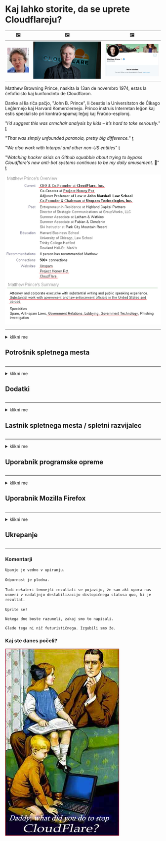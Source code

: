 # Kaj lahko storite, da se uprete Cloudflareju?

| 🖼 | 🖼 | 🖼 |
| --- | --- | --- |
| ![](../image/matthew_prince_teen.jpg) | ![](../image/matthew_prince.jpg) | ![](../image/blockedbymatthewprince.jpg) |


Matthew Browning Prince, naskita la 13an de novembro 1974, estas la ĉefoficisto kaj kunfondinto de Cloudflaron.

Danke al lia riĉa paĉjo, "John B. Prince", li ĉeestis la Universitaton de Ĉikago Leĝlernejo kaj Harvard Komerclernejo.
Princo instruis Interretan leĝon kaj estis specialisto pri kontraŭ-spamaj leĝoj kaj Fraŭdo-esploroj.


"*I’d suggest this was armchair analysis by kids – it’s hard to take seriously.*" [t](https://www.theguardian.com/technology/2015/nov/19/cloudflare-accused-by-anonymous-helping-isis)

"*That was simply unfounded paranoia, pretty big difference.*"  [t](https://twitter.com/xxdesmus/status/992757936123359233)

"*We also work with Interpol and other non-US entities*" [t](https://twitter.com/eastdakota/status/1203028504184360960)

"*Watching hacker skids on Github squabble about trying to bypass Cloudflare's new anti-bot systems continues to be my daily amusement.* 🍿" [t](https://twitter.com/eastdakota/status/1273277839102656515)


![](../image/whoismp.jpg)

---


<details>
<summary>klikni me

## Potrošnik spletnega mesta
</summary>


- Če spletno mesto, ki vam je všeč, uporablja Cloudflare, mu povejte, naj ne uporablja Cloudflareja.
  - Jokanje v družabnih omrežjih, kot so Facebook, Reddit, Twitter ali Mastodon, ne vpliva. [Dejanja so glasnejša od hashtagov.](https://twitter.com/phyzonloop/status/1274132092490862594)
  - Poskusite stopiti v stik z lastnikom spletnega mesta, če želite biti koristni.

[Je dejal Cloudflare](https://github.com/Eloston/ungoogled-chromium/issues/783):
```
Priporočamo, da se obrnete na skrbnike za določene storitve ali spletna mesta, s katerimi naletite, in delite svoje izkušnje.
```

[Če tega ne zahtevate, lastnik spletnega mesta nikoli ne pozna te težave.](../PEOPLE.md)

![](../image/liberapay.jpg)

[Uspešen primer](https://counterpartytalk.org/t/turn-off-cloudflare-on-counterparty-co-plz/164/5).<br>
Imate težavo? [Zvišajte svoj glas zdaj.](https://github.com/maraoz/maraoz.github.io/issues/1) Primer spodaj.

```
Pomagate samo podjetniški cenzuri in množičnemu nadzoru.
https://git.sdf.org/deCloudflare/cloudflare-tor/src/branch/master/README.md
```

```
Vaša spletna stran je v zasebnem obzidanem vrtu CloudFlare, ki krši zasebnost.
https://git.sdf.org/deCloudflare/cloudflare-tor/
```

- Vzemite si nekaj časa za branje pravilnika o zasebnosti spletnega mesta.
  - če je spletno mesto za Cloudflare ali spletno mesto uporablja storitve, povezane z Cloudflare.

Pojasniti mora, kaj je "Cloudflare", in prositi za dovoljenje za skupno rabo vaših podatkov z Cloudflare. Če tega ne storite, bo prišlo do kršitve zaupanja, zato se je treba izogibati zadevnemu spletnemu mestu.

[Primer sprejemljive politike zasebnosti je tukaj](https://archive.is/bDlTz) ("Subprocessors" > "Entity Name")

```
Prebral sem vašo politiko zasebnosti in ne najdem besede Cloudflare.
Nočem deliti podatkov z vami, če še naprej pošiljate moje podatke v Cloudflare.
https://git.sdf.org/deCloudflare/cloudflare-tor/
```

To je primer politike zasebnosti, ki nima besede Cloudflare.
[Liberland Jobs](https://archive.is/daKIr) [privacy policy](https://docsend.com/view/feiwyte):

![](../image/cfwontobey.jpg)

Cloudflare ima svojo politiko zasebnosti.
[Cloudflare obožuje doxxing ljudi.](https://www.reddit.com/r/GamerGhazi/comments/2s64fe/be_wary_reporting_to_cloudflare/)

Tukaj je dober primer obrazca za prijavo na spletno mesto.
AFAIK, to stori nič spletnega mesta. Ali jim boste zaupali?

```
S klikom na »Prijavi se za XYZ« se strinjate z našimi pogoji storitve in izjavo o zasebnosti.
Prav tako se strinjate, da boste svoje podatke delili z Cloudflare in se strinjate tudi z izjavo o zasebnosti Cloudflare.
Če Cloudflare razkrije vaše podatke ali vam ne dovoli, da se povežete z našimi strežniki, nismo krivi mi. [*]

[ Prijavite se ] [ ne strinjam se ]
```
[*] [PEOPLE.md](../PEOPLE.md)


- Poskusite ne uporabljati njihove storitve. Ne pozabite, da vas opazuje Cloudflare.
  - ["I'm in your TLS, sniffin' your passworz"](../image/iminurtls.jpg)

- Poiščite drugo spletno stran. Na internetu obstajajo alternative in priložnosti!

- Prepričajte svoje prijatelje, naj Tor uporabljajo vsak dan.
  - Anonimnost bi morala biti standard odprtega interneta!
  - [Upoštevajte, da projekt Tor temu projektu ni všeč.](../HISTORY.md)

</details>

------

<details>
<summary>klikni me

## Dodatki
</summary>

- Če je vaš brskalnik Firefox, Tor Browser ali Ungoogled Chromium, uporabite enega od teh spodnjih dodatkov.
  - Če želite dodati drug nov dodatek, o tem najprej vprašajte.


| Ime | Razvijalec | Podpora | Lahko blokira | Lahko obvesti | Chrome |
| -------- | -------- | -------- | -------- | -------- | -------- |
| [Bloku Cloudflaron MITM-Atakon](../subfiles/about.bcma.md) | #Addon | [ ? ](README.md) | **Da**     | **Da**     |  **Da** |
| [Ĉu ligoj estas vundeblaj al MITM-atako?](../subfiles/about.ismm.md) | #Addon | [ ? ](README.md) | Ne     | **Da**     |  **Da** |
| [Ĉu ĉi tiuj ligoj blokos Tor-uzanton?](../subfiles/about.isat.md) | #Addon | [ ? ](README.md) | Ne     | **Da**     |  **Da** |
| [Block Cloudflare MITM Attack](https://trac.torproject.org/projects/tor/attachment/ticket/24351/block_cloudflare_mitm_attack-1.0.14.1-an%2Bfx.xpi)<br>[**DELETED BY TOR PROJECT**](../HISTORY.md) | nullius | [ ? ](tool/block_cloudflare_mitm_fx), [Link](README.md) | **Da**     | **Da**     |  Ne |
| [TPRB](http://34ahehcli3epmhbu2wbl6kw6zdfl74iyc4vg3ja4xwhhst332z3knkyd.onion/) | Sw | [ ? ](http://34ahehcli3epmhbu2wbl6kw6zdfl74iyc4vg3ja4xwhhst332z3knkyd.onion/) | **Da**     | **Da**     |  Ne |
| [Detect Cloudflare](https://addons.mozilla.org/en-US/firefox/addon/detect-cloudflare/) | Frank Otto | [ ? ](https://github.com/traktofon/cf-detect) | Ne     | **Da**     |  Ne |
| [True Sight](https://addons.mozilla.org/en-US/firefox/addon/detect-cloudflare-plus/) | claustromaniac | [ ? ](https://github.com/claustromaniac/detect-cloudflare-plus) | Ne     | **Da**     |  Ne |
| [Which Cloudflare datacenter am I visiting?](https://addons.mozilla.org/en-US/firefox/addon/cf-pop/) | 依云 | [ ? ](https://github.com/lilydjwg/cf-pop) | Ne     | **Da**     |  Ne |


- "Decentraleyes" lahko ustavijo povezavo z "CDNJS (Cloudflare)".
  - Številnim zahtevam preprečuje dostop do omrežij in lokalnim datotekam preprečuje, da bi se mesta zlomila.
  - Razvijalec je odgovoril: "[very concerning indeed](https://github.com/Synzvato/decentraleyes/issues/236#issuecomment-352049501)", "[widespread usage severely centralizes the web](https://github.com/Synzvato/decentraleyes/issues/251#issuecomment-366752049)"

- [Potrdilo Cloudflare lahko tudi odstranite ali mu ne zaupate iz svojega overitelja potrdil (CA).](https://www.ssl.com/how-to/remove-root-certificate-firefox/)

</details>

------

<details>
<summary>klikni me

## Lastnik spletnega mesta / spletni razvijalec
</summary>


![](../image/word_cloudflarefree.jpg)

- Ne uporabljajte raztopine Cloudflare, Obdobje.
  - Lahko tudi boljše od tega, kajne? [Tukaj je opisano, kako odstranite naročnine, načrte, domene ali račune na Cloudflare.](https://support.cloudflare.com/hc/en-us/articles/200167776-Removing-subscriptions-plans-domains-or-accounts)

| 🖼 | 🖼 |
| --- | --- |
| ![](../image/htmlalertcloudflare.jpg) | ![](../image/htmlalertcloudflare2.jpg) |

- Želite več strank? Veš kaj storiti. Namig je "nad črto".
  - [Pozdravljeni, napisali ste »Vašo zasebnost jemljemo resno«, vendar sem dobil »Napaka 403 Prepovedani anonimni posredniški strežnik ni dovoljen«.](https://it.slashdot.org/story/19/02/19/0033255/stop-saying-we-take-your-privacy-and-security-seriously) Zakaj blokirate Tor ali VPN? [In zakaj blokirate začasna e-poštna sporočila?](http://nomdjgwjvyvlvmkolbyp3rocn2ld7fnlidlt2jjyotn3qqsvzs2gmuyd.onion/mail/)

![](../image/anonexist.jpg)

- Uporaba Cloudflareja bo povečala možnosti za izpad. Obiskovalci ne morejo dostopati do vašega spletnega mesta, če strežnik ne deluje ali Cloudflare ne deluje.
  - [Ste res mislili, da Cloudflare nikoli ne pade?](https://www.ibtimes.com/cloudflare-down-not-working-sites-producing-504-gateway-timeout-errors-2618008) [Another](https://twitter.com/Jedduff/status/1097875615997399040) [sample](https://twitter.com/search?f=tweets&vertical=default&q=Cloudflare%20is%20having%20problems). [Need more](../PEOPLE.md)?

![](../image/cloudflareinternalerror.jpg)

- Uporaba Cloudflareja za posredovanje vaše »storitve API«, »strežnika za posodobitev programske opreme« ali »vira RSS« bo škodovala vaši stranki. Stranka vas je poklicala in rekla "Ne morem več uporabljati vašega API-ja", vi pa sploh ne veste, kaj se dogaja. Cloudflare lahko tiho blokira vašo stranko. Mislite, da je v redu?
  - Obstaja veliko spletnih odjemalcev bralnikov RSS in bralnikov RSS. Zakaj objavljate vir RSS, če ljudem ne dovolite, da se naročijo?

![](../image/rssfeedovercf.jpg)

- Ali potrebujete potrdilo HTTPS? Uporabite "Let's Encrypt" ali ga preprosto kupite pri podjetju CA.

- Ali potrebujete strežnik DNS? Ne morete nastaviti lastnega strežnika? Kaj pa oni: [Hurricane Electric Free DNS](https://dns.he.net/), [Dyn.com](https://dyn.com/dns/), [1984 Hosting](https://www.1984hosting.com/), [Afraid.Org (Skrbnik izbriše vaš račun, če uporabljate TOR)](https://freedns.afraid.org/)

- Iščete storitev gostovanja? Samo brezplačno? Kaj pa oni: [Onion Service](http://vww6ybal4bd7szmgncyruucpgfkqahzddi37ktceo3ah7ngmcopnpyyd.onion/en/security/network-security/tor/onionservices-best-practices), [Free Web Hosting Area](https://freewha.com/), [Autistici/Inventati Web Site Hosting](https://www.autinv5q6en4gpf4.onion/services/website), [Github Pages](https://pages.github.com/), [Surge](https://surge.sh/)
  - [Alternative Cloudflareju](../subfiles/cloudflare-alternatives.md)

- Ali uporabljate "cloudflare-ipfs.com"? [Ali veste, da je IPFS v oblaku slab?](../PEOPLE.md)

- Na strežnik namestite požarni zid spletnih aplikacij, kot sta OWASP in Fail2Ban, in ga pravilno konfigurirajte.
  - Blokiranje Tor ni rešitev. Ne kaznujte vseh samo zaradi majhnih slabih uporabnikov.

- Uporabnikom »Cloudflare Warp« preusmerite ali preprečite dostop do vašega spletnega mesta. In navedite razlog, če lahko.

> Seznam IP: "[Trenutni obsegi IP Cloudflareja](cloudflare_inc/)"

> A: Samo blokiraj jih

```
server {
...
deny 173.245.48.0/20;
deny 103.21.244.0/22;
deny 103.22.200.0/22;
deny 103.31.4.0/22;
deny 141.101.64.0/18;
deny 108.162.192.0/18;
deny 190.93.240.0/20;
deny 188.114.96.0/20;
deny 197.234.240.0/22;
deny 198.41.128.0/17;
deny 162.158.0.0/15;
deny 104.16.0.0/12;
deny 172.64.0.0/13;
deny 131.0.72.0/22;
deny 2400:cb00::/32;
deny 2606:4700::/32;
deny 2803:f800::/32;
deny 2405:b500::/32;
deny 2405:8100::/32;
deny 2a06:98c0::/29;
deny 2c0f:f248::/32;
...
}
```

> B: Preusmeritev na opozorilno stran

```
http {
...
geo $iscf {
default 0;
173.245.48.0/20 1;
103.21.244.0/22 1;
103.22.200.0/22 1;
103.31.4.0/22 1;
141.101.64.0/18 1;
108.162.192.0/18 1;
190.93.240.0/20 1;
188.114.96.0/20 1;
197.234.240.0/22 1;
198.41.128.0/17 1;
162.158.0.0/15 1;
104.16.0.0/12 1;
172.64.0.0/13 1;
131.0.72.0/22 1;
2400:cb00::/32 1;
2606:4700::/32 1;
2803:f800::/32 1;
2405:b500::/32 1;
2405:8100::/32 1;
2a06:98c0::/29 1;
2c0f:f248::/32 1;
}
...
}

server {
...
if ($iscf) {rewrite ^ https://example.com/cfwsorry.php;}
...
}

<?php
header('HTTP/1.1 406 Not Acceptable');
echo <<<CLOUDFLARED
Thank you for visiting ourwebsite.com!<br />
We are sorry, but we can't serve you because your connection is being intercepted by Cloudflare.<br />
Please read https://git.sdf.org/deCloudflare/cloudflare-tor for more information.<br />
CLOUDFLARED;
die();
```

- Če verjamete v svobodo in pozdravljate anonimne uporabnike, nastavite Tor Onion Service ali I2P insite.

- Prosite za nasvet druge operaterje dvojnih spletnih mest Clearnet / Tor in si ustvarite anonimne prijatelje!

</details>

------

<details>
<summary>klikni me

## Uporabnik programske opreme
</summary>


- Discord uporablja CloudFlare. Alternative? Priporočamo [**Briar** (Android)](https://f-droid.org/en/packages/org.briarproject.briar.android/), [Ricochet (PC)](https://ricochet.im/), [Tox + Tor (Android/PC)](https://tox.chat/download.html)
  - Briar vključuje Tor daemon, tako da vam ni treba namestiti Orbota.
  - Razvijalci Qwtch, Open Privacy, so brez obvestila izbrisali projekt stop_cloudflare iz svoje storitve git.

- Če uporabljate Debian GNU / Linux ali kateri koli izvedeni finančni instrument, se naročite: [bug #831835](https://bugs.debian.org/cgi-bin/bugreport.cgi?bug=831835). Če lahko, pomagajte pri preverjanju popravka in pomagajte vzdrževalcu, da pride do pravega sklepa, ali ga je treba sprejeti.

- Vedno priporočite te brskalnike.

| Ime | Razvijalec | Podpora | Komentiraj |
| -------- | -------- | -------- | -------- |
| [Ungoogled-Chromium](https://ungoogled-software.github.io/ungoogled-chromium-binaries/) | Eloston | [ ? ](https://github.com/Eloston/ungoogled-chromium) | PC (Win, Mac, Linux)  _!Tor_ |
| [Bromite](https://www.bromite.org/fdroid) | Bromite | [ ? ](https://github.com/bromite/bromite/issues) | Android  _!Tor_ |
| [Tor Browser](https://www.torproject.org/download/) | Tor Project | [ ? ](https://support.torproject.org/) | PC (Win, Mac, Linux)  _Tor_|
| [Tor Browser Android](https://www.torproject.org/download/) | Tor Project | [ ? ](https://support.torproject.org/) | Android  _Tor_|
| [Onion Browser](https://itunes.apple.com/us/app/onion-browser/id519296448?mt=8) | Mike Tigas | [ ? ](https://github.com/OnionBrowser/OnionBrowser/issues) | Apple iOS  _Tor_|
| [GNU/Icecat](https://www.gnu.org/software/gnuzilla/) | GNU | [ ? ](https://www.gnu.org/software/gnuzilla/) | PC (Linux) |
| [IceCatMobile](https://f-droid.org/en/packages/org.gnu.icecat/) | GNU | [ ? ](https://lists.gnu.org/mailman/listinfo/bug-gnuzilla) | Android |
| [Iridium Browser](https://iridiumbrowser.de/about/) | Iridium | [ ? ](https://github.com/iridium-browser/iridium-browser/) | PC (Win, Mac, Linux, OpenBSD) |


Zasebnost druge programske opreme je nepopolna. To ne pomeni, da je brskalnik Tor "popoln".
V internetu in tehnologiji ni 100% varnega niti 100% zasebnega.

- Ne želite uporabljati Tor? Z demonom Tor lahko uporabljate kateri koli brskalnik.
  - [Upoštevajte, da projektu Tor to ni všeč.](https://support.torproject.org/tbb/tbb-9/) Če lahko to storite, uporabite Tor Browser.
- [Kako uporabljati Chromium z Tor](../subfiles/chromium_tor.md)


Pogovorimo se o zasebnosti druge programske opreme.

- [Če res želite uporabljati Firefox, izberite »Firefox ESR«.](https://www.mozilla.org/en-US/firefox/organizations/)
  - [Firefox - Spyware Watchdog](https://spyware.neocities.org/articles/firefox.html)
  - [Firefox zavrača svobodo govora in prepoveduje svobodo govora](https://web.archive.org/web/20200423010026/https://reclaimthenet.org/firefox-rejects-free-speech-bans-free-speech-commenting-plugin-dissenter-from-its-extensions-gallery/)
  - ["100+ glasov proti. Zdi se, kot da bi prosili podjetje za programsko opremo, naj se drži ... programske opreme je dandanes preveč."](https://old.reddit.com/r/firefox/comments/gutdiw/weve_got_work_to_do_the_mozilla_blog/fslbbb6/)
  - [Zakaj mi Firefox v moji vrstici URL prikazuje sponzorirane povezave?](https://www.reddit.com/r/firefox/comments/jybx2w/uh_why_is_firefox_showing_me_sponsored_links_in/)
  - [Mozilla - Hudič inkarniran](https://digdeeper.neocities.org/ghost/mozilla.html)

- [Ne pozabite, da Mozilla uporablja storitev Cloudflare.](https://www.robtex.com/dns-lookup/www.mozilla.org) [Za svoj izdelek uporabljajo tudi storitev DNS storitve Cloudflare.](https://www.theregister.co.uk/2018/03/21/mozilla_testing_dns_encryption/)

- [Mozilla je to vozovnico uradno zavrnila.](https://bugzilla.mozilla.org/show_bug.cgi?id=1426618)

- [Firefox Focus je šala.](https://github.com/mozilla-mobile/focus-android/issues/1743) [Obljubili so, da bodo izklopili telemetrijo, vendar so jo spremenili.](https://github.com/mozilla-mobile/focus-android/issues/4210)

- [Razvijalec PaleMoon / Basilisk obožuje Cloudflare.](https://github.com/mozilla-mobile/focus-android/issues/1743#issuecomment-345993097)
  - [Arhivski strežnik Pale Moon je 18 mesecev vdrl in razširjal zlonamerno programsko opremo](https://www.reddit.com/r/privacytoolsIO/comments/cc808y/pale_moons_archive_server_hacked_and_spread/)
  - Prav tako sovraži uporabnike Tor - "[Naj bo sovražno do Tor. Menim, da bi morala biti večina strani sovražno usmerjena k Toru, saj ima zelo visok faktor zlorabe.](https://github.com/yacy/yacy_search_server/issues/314#issuecomment-565932097)"

- [Waterfox ima resne težave s "telefoni doma"](https://spyware.neocities.org/articles/waterfox.html)

- [Google Chrome je vohunska programska oprema.](https://www.gnu.org/proprietary/malware-google.en.html)
  - [Google profilira vašo dejavnost.](https://spyware.neocities.org/articles/chrome.html)

- [SRWare Iron ustvarja preveč telefonov za domačo povezavo.](https://spyware.neocities.org/articles/iron.html) Poveže se tudi z Googlovimi domenami.

- [Seznam pogumnih brskalnikov s sledilci Facebook / Twitter.](https://www.bleepingcomputer.com/news/security/facebook-twitter-trackers-whitelisted-by-brave-browser/)
  - [Tu je še več vprašanj.](https://spyware.neocities.org/articles/brave.html)
  - [binance pridruženi ID](https://twitter.com/cryptonator1337/status/1269594587716374528)

- [Microsoft Edge omogoča Facebooku, da zažene Flash kodo za hrbtom uporabnikov.](https://www.zdnet.com/article/microsoft-edge-lets-facebook-run-flash-code-behind-users-backs/)

- [Vivaldi ne spoštuje vaše zasebnosti.](https://spyware.neocities.org/articles/vivaldi.html)

- [Raven vohunske programske opreme Opera: izredno visoka](https://spyware.neocities.org/articles/opera.html)

- Apple iOS: [IOS-a sploh ne bi smeli uporabljati, predvsem zato, ker gre za zlonamerno programsko opremo.](https://www.gnu.org/proprietary/malware-apple.html)

Zato priporočamo samo zgornjo tabelo. Nič drugega.

</details>

------

<details>
<summary>klikni me

## Uporabnik Mozilla Firefox
</summary>


- "Firefox Nightly" bo pošiljal informacije na ravni odpravljanja napak na strežnike Mozilla brez metode za izključitev.
  - [Mozillini strežniki ustvarjajo Cloudflare](https://www.digwebinterface.com/?hostnames=www.mozilla.org%0D%0Amozilla.cloudflare-dns.com&type=&ns=resolver&useresolver=8.8.4.4&nameservers=)

- Firefoxu je mogoče prepovedati povezavo s strežniki Mozilla.
  - [Mozilin vodnik po predlogih pravilnikov](https://github.com/mozilla/policy-templates/blob/master/README.md)
  - Upoštevajte, da bo ta trik morda prenehal delovati v kasnejši različici, ker se Mozilla rada doda na seznam dovoljenih.
  - Uporabite požarni zid in DNS filter, da ju popolnoma blokirate.

"`/distribution/policies.json`"

>     "WebsiteFilter": {
> 		"Block": [
> 		"*://*.mozilla.com/*",
> 		"*://*.mozilla.net/*",
> 		"*://*.mozilla.org/*",
> 		"*://webcompat.com/*",
> 		"*://*.firefox.com/*",
> 		"*://*.thunderbird.net/*",
> 		"*://*.cloudflare.com/*"
> 		]
>     },


- ~~Prijavite napako na sledilcu mozille in jim recite, naj ne uporabljajo Cloudflareja.~~ Prišlo je poročilo o napaki o bugzilli. Mnogi ljudje so objavili svojo zaskrbljenost, vendar je skrbnik leta 2018 napako skril.

- DoH lahko onemogočite v Firefoxu.
  - [Spremenite privzetega ponudnika DNS za Firefox](../subfiles/change-firefox-dns.md)

![](../image/firefoxdns.jpg)

- [Če želite uporabljati DNS, ki ni ponudnik internetnih storitev, razmislite o uporabi storitve OpenNIC Tier2 DNS ali katere koli druge storitve DNS, ki ni Cloudflare.](https://wiki.opennic.org/start)
![](../image/opennic.jpg)
  - Blokiraj Cloudflare z DNS. [Crimeflare DNS](https://dns.crimeflare.eu.org/)

- Tor lahko uporabite kot razreševalnik DNS. [Če niste strokovnjak za Tor, postavite vprašanje tukaj.](https://tor.stackexchange.com/)

> **Kako?**
> 1. Prenesite Tor in ga namestite v računalnik.
> 2. Dodajte to vrstico v datoteko "torrc".
> DNSPort 127.0.0.1:53
> 3. Znova zaženite Tor.
> 4. DNS strežnik v računalniku nastavite na "127.0.0.1".

</details>

------

<details>
<summary>klikni me

## Ukrepanje
</summary>


- Povejte drugim okoli sebe o nevarnostih Cloudflareja.

- [Pomagajte izboljšati to skladišče.](https://git.sdf.org/deCloudflare/cloudflare-tor).
  - Tako seznami, argumenti proti temu kot podrobnosti.

- [Dokumentirajte in zelo javno objavite, če gre s Cloudflarejem (in podobnimi podjetji) narobe, pri tem obvezno omenite to skladišče.](https://git.sdf.org/deCloudflare/cloudflare-tor) :)

- Naj več ljudi privzeto uporablja Tor, da bodo lahko splet doživljali z vidika različnih delov sveta.

- Začnite skupine v družabnih medijih in v mesnem prostoru, namenjene osvobajanju sveta iz oblaka Cloudflare.

- Po potrebi se povežite s temi skupinami v tem odlagališču - to je lahko prostor za usklajevanje skupnega dela.

- [Začnite koop, ki lahko nudi smiselno nekorporacijsko alternativo Cloudflareju.](../subfiles/cloudflare-alternatives.md)

- Sporočite nam morebitne alternative, ki bodo pomagale vsaj zagotoviti večplastno obrambo pred Cloudflarejem.

- Če ste stranka Cloudflareja, nastavite nastavitve zasebnosti in počakajte, da jih krši.
  - [Nato jih obtožite proti obtožbi zaradi neželene pošte / kršitve zasebnosti.](https://twitter.com/thexpaw/status/1108424723233419264)

- Če ste v Združenih državah Amerike in je na zadevnem spletnem mestu banka ali računovodja, poskusite izvesti pravni pritisk po zakonu Gramm – Leach – Bliley ali zakonu Američani z možnostmi sprememb in nam sporočite, kako daleč ste .

- Če je spletno mesto vladno, poskusite izvesti pravni pritisk v skladu s 1. spremembo ameriške ustave.

- Če ste državljan EU, se obrnite na spletno mesto in pošljite svoje osebne podatke v skladu s splošno uredbo o varstvu podatkov. Če vam nočejo posredovati vaših podatkov, je to kršitev zakona.

- Za podjetja, ki trdijo, da ponujajo storitve na svojem spletnem mestu, jih poskusite prijaviti kot "lažno oglaševanje" organizacijam za varstvo potrošnikov in BBB. Spletna mesta Cloudflare strežejo strežniki Cloudflare.

- [ITU v ameriških okoliščinah predlaga, da se Cloudflare začenja razvijati dovolj veliko, da bi lahko nanje kršili protitrustovsko zakonodajo.](https://www.itu.int/en/ITU-T/Workshops-and-Seminars/20181218/Documents/Geoff_Huston_Presentation.pdf)

- Mogoče je, da bi GNU GPL različice 4 lahko vključeval določbo o shranjevanju izvorne kode za takšno storitvijo, ki bi za vse programe GPLv4 in novejše zahtevala, da je vsaj izvorna koda dostopna prek medija, ki ne diskriminira uporabnikov Tor.

</details>

------

### Komentarji

```
Upanje je vedno v upiranju.

Odpornost je plodna.

Tudi nekateri temnejši rezultati se pojavijo, že sam akt upora nas usmeri v nadaljnjo destabilizacijo distopičnega statusa quo, ki je rezultat.

Uprite se!
```

```
Nekega dne boste razumeli, zakaj smo to napisali.
```

```
Glede tega ni nič futurističnega. Izgubili smo že.
```

### Kaj ste danes počeli?


![](../image/stopcf.jpg)
